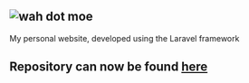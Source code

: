 ![wah dot moe](https://git.frzn.dev/RoscoeDaWah/wah.moe/raw/branch/master/assets/logo.svg)
---
My personal website, developed using the Laravel framework
## Repository can now be found [here](https://git.frzn.dev/RoscoeDaWah/wah.moe)

